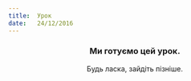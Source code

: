 ```yaml
---
title:  Урок
date:   24/12/2016
---
```


### <center>Ми готуємо цей урок.</center>
<center>Будь ласка, зайдіть пізніше.</center>